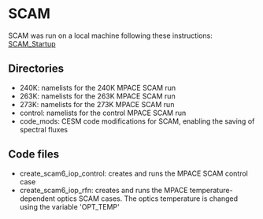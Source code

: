 # SCAM

SCAM was run on a local machine following these instructions: [SCAM_Startup](https://ftp.cgd.ucar.edu/archive/cam-tutorial/SCAM-Practical/SCAM_Startup.pdf)

## Directories

- 240K: namelists for the 240K MPACE SCAM run
- 263K: namelists for the 263K MPACE SCAM run
- 273K: namelists for the 273K MPACE SCAM run
- control: namelists for the control MPACE SCAM run
- code_mods: CESM code modifications for SCAM, enabling the saving of spectral fluxes

## Code files

- create_scam6_iop_control: creates and runs the MPACE SCAM control case
- create_scam6_iop_rfn: creates and runs the MPACE temperature-dependent optics SCAM cases. The optics temperature is changed using the variable 'OPT_TEMP'
